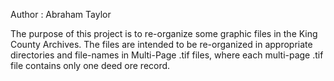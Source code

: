 Author : Abraham Taylor

The purpose of this project is to re-organize some graphic files in the King County Archives. The files are intended to be re-organized in appropriate directories and file-names in Multi-Page .tif files, where each multi-page .tif file contains only one deed ore record.


